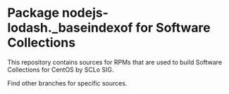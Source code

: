 # Package nodejs-lodash._baseindexof for Software Collections

This repository contains sources for RPMs that are used
to build Software Collections for CentOS by SCLo SIG.

Find other branches for specific sources.
